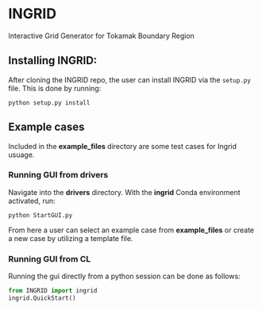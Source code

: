 # INGRID
Interactive Grid Generator for Tokamak Boundary Region


## Installing INGRID:
After cloning the INGRID repo, the user can install INGRID via the ``setup.py`` file. This is done by running: 
```console
python setup.py install
```

## Example cases
Included in the **example_files** directory are some test cases for Ingrid usuage.

### Running GUI from drivers
Navigate into the **drivers** directory. With the __ingrid__ Conda environment activated, run:
```console
python StartGUI.py
```
From here a user can select an example case from **example_files** or create a new case by utilizing a template file.

### Running GUI from CL
Running the gui directly from a python session can be done as follows:
```python
from INGRID import ingrid
ingrid.QuickStart()
```